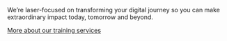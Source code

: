 <!--
https://www.thoughtworks.com/
 -->

We’re laser-focused on transforming your digital journey so you can make extraordinary impact today, tomorrow and beyond.

[More about our training services](./training_as_a_service/)
